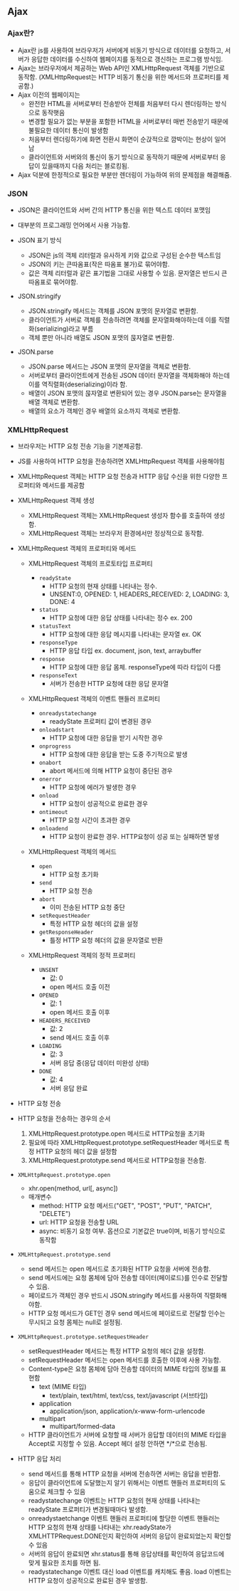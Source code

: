 ## Ajax

### Ajax란?

- Ajax란 js를 사용하여 브라우저가 서버에게 비동기 방식으로 데이터를 요청하고, 서버가 응답한 데이터를 수신하여 웹페이지를 동적으로 갱신하는 프로그램 방식임.
- Ajax는 브라우저에서 제공하는 Web API인 XMLHttpRequest 객체를 기반으로 동작함. (XMLHttpRequest는 HTTP 비동기 통신을 위한 메서드와 프로퍼티를 제공함.)
- Ajax 이전의 웹페이지는
  - 완전한 HTML을 서버로부터 전송받아 전체를 처음부터 다시 렌더링하는 방식으로 동작햇음
  - 변경할 필요가 없는 부분을 포함한 HTML을 서버로부터 매번 전송받기 때문에 불필요한 데이터 통신이 발생함
  - 처음부터 렌더링하기에 화면 전환시 화면이 순갅적으로 깜박이는 현상이 일어남
  - 클라이언트와 서버와의 통신이 동기 방식으로 동작하기 때문에 서버로부터 응답이 있을때까지 다음 처리는 블로킹됨.
- Ajax 덕분에 한정적으로 필요한 부분만 렌더링이 가능하여 위의 문제점을 해결해줌.

### JSON

- JSON은 클라이언트와 서버 간의 HTTP 통신을 위한 텍스트 데이터 포맷임
- 대부분의 프로그래밍 언어에서 사용 가능함.

- JSON 표기 방식

  - JSON은 js의 객체 리터럴과 유사하게 키와 값으로 구성된 순수한 텍스트임
  - JSON의 키는 큰따옴표(작은 따옴표 불가)로 묶어야함.
  - 값은 객체 리터럴과 같은 표기법을 그대로 사용할 수 있음. 문자열은 반드시 큰따옴표로 묶어야함.

- JSON.stringify

  - JSON.stringify 메서드는 객체를 JSON 포맷의 문자열로 변환함.
  - 클라이언트가 서버로 객체를 전송하려면 객체를 문자열화해야하는데 이를 직렬화(serializing)라고 부름
  - 객체 뿐만 아니라 배열도 JSON 포맷의 묹자열로 변환함.

- JSON.parse

  - JSON.parse 메서드는 JSON 포맷의 문자열을 객체로 변환함.
  - 서버로부터 클라이언트에게 전송된 JSON 데이터 문자열을 객체화해야 하는데 이를 역직렬화(deserializing)이라 함.
  - 배열이 JSON 포맷의 묹자열로 변환되어 있는 경우 JSON.parse는 문자열을 배열 객체로 변환함.
  - 배열의 요소가 객체인 경우 배열의 요소까지 객체로 변환함.

### XMLHttpRequest

- 브라우저는 HTTP 요청 전송 기능을 기본제공함.
- JS를 사용하여 HTTP 요청을 전송하려면 XMLHttpRequest 객체를 사용해야힘
- XMLHttpRequest 객체는 HTTP 요청 전송과 HTTP 응답 수신을 위한 다양한 프로퍼티와 메서드를 제공함

- XMLHttpRequest 객체 생성

  - XMLHttpRequest 객체는 XMLHttpRequest 생성자 함수를 호출하여 생성함.
  - XMLHttpRequest 객체는 브라우저 환경에서만 정상적으로 동작함.

- XMLHttpRequest 객체의 프로퍼티와 메서드

  - XMLHttpRequest 객체의 프로토타입 프로퍼티

    - `readyState`
      - HTTP 요청의 현재 상태를 나타내는 정수.
      - UNSENT:0, OPENED: 1, HEADERS_RECEIVED: 2, LOADING: 3, DONE: 4
    - `status`
      - HTTP 요청에 대한 응답 상태를 나타내는 정수 ex. 200
    - `statusText`
      - HTTP 요청에 대한 응답 메시지를 나타내는 문자열 ex. OK
    - `responseType`
      - HTTP 응답 타입 ex. document, json, text, arraybuffer
    - `response`
      - HTTP 요청에 대한 응답 몸체. responseType에 따라 타입이 다름
    - `responseText`
      - 서버가 전송한 HTTP 요청에 대한 응답 문자열

  - XMLHttpRequest 객체의 이벤트 핸들러 프로퍼티

    - `onreadystatechange`
      - readyState 프로퍼티 값이 변경된 경우
    - `onloadstart`
      - HTTP 요청에 대한 응답을 받기 시작한 경우
    - `onprogress`
      - HTTP 요청에 대한 응답을 받는 도중 주기적으로 발생
    - `onabort`
      - abort 메서드에 의해 HTTP 요청이 중단된 경우
    - `onerror`
      - HTTP 요청에 에러가 발생한 경우
    - `onload`
      - HTTP 요청이 성공적으로 완료한 경우
    - `ontimeout`
      - HTTP 요청 시간이 초과한 경우
    - `onloadend`
      - HTTP 요청이 완료한 경우. HTTP요청이 성공 또는 실패하면 발생

  - XMLHttpRequest 객체의 메서드

    - `open`
      - HTTP 요청 초기화
    - `send`
      - HTTP 요청 전송
    - `abort`
      - 이미 전송된 HTTP 요청 중단
    - `setRequestHeader`
      - 특정 HTTP 요청 헤더의 값을 설정
    - `getResponseHeader`
      - 틀정 HTTP 요청 헤더의 값을 문자열로 반환

  - XMLHttpRequest 객체의 정적 프로퍼티

    - `UNSENT`
      - 값: 0
      - open 메서드 호출 이전
    - `OPENED`
      - 값: 1
      - open 메서드 호출 이후
    - `HEADERS_RECEIVED`
      - 값: 2
      - send 메서드 호출 이후
    - `LOADING`
      - 값: 3
      - 서버 응답 중(응답 데이터 미완성 상태)
    - `DONE`
      - 값: 4
      - 서버 응답 완료

- HTTP 요청 전송

- HTTP 요청을 전송하는 경우의 순서

  1. XMLHttpRequest.prototype.open 메서드로 HTTP요청을 초기화
  2. 필요에 따라 XMLHttpRequest.prototype.setRequestHeader 메서드로 특정 HTTP 요청의 헤더 값을 설정함
  3. XMLHttpRequest.prototype.send 메서드로 HTTP요청을 전송함.

- `XMLHttpRequest.prototype.open`

  - xhr.open(method, url[, async])
  - 매개변수
    - method: HTTP 요청 메서드("GET", "POST", "PUT", "PATCH", "DELETE")
    - url: HTTP 요청을 전송할 URL
    - async: 비동기 요청 여부. 옵션으로 기본값은 true이며, 비동기 방식으로 동작함

- `XMLHttpRequest.prototype.send`

  - send 메서드는 open 메서드로 초기화된 HTTP 요청을 서버에 전송함.
  - send 메서드에는 요청 몸체에 담아 전송할 데이터(페이로드)를 인수로 전달할 수 있음.
  - 페이로드가 객체인 경우 반드시 JSON.stringify 메서드를 사용하여 직렬화해야함.
  - HTTP 요청 메서드가 GET인 경우 send 메서드에 페이로드로 전달할 인수는 무시되고 요청 몸체는 null로 설정됨.

- `XMLHttpRequest.prototype.setRequestHeader`

  - setRequestHeader 메서드는 특정 HTTP 요청의 헤더 값을 설정함.
  - setRequestHeader 메서드는 open 메서드를 호출한 이후에 사용 가능함.
  - Content-type은 요청 몸체에 담아 전송할 데이터의 MIME 타입의 정보를 표현함
    - text (MIME 타입)
      - text/plain, text/html, text/css, text/javascript (서브타입)
    - application
      - application/json, application/x-www-form-urlencode
    - multipart
      - multipart/formed-data
  - HTTP 클라이언트가 서버에 요청할 때 서버가 응답할 데이터의 MIME 타입을 Accept로 지정할 수 있음. Accept 헤더 설정 안하면 */*으로 전송됨.

- HTTP 응답 처리

  - send 메서드를 통해 HTTP 요청을 서버에 전송하면 서버는 응답을 반환함.
  - 응답이 클라이언트에 도달했는지 알기 위해서는 이벤트 핸들러 프로퍼티의 도움으로 체크할 수 있음
  - readystatechange 이벤트는 HTTP 요청의 현재 상태를 나타내는 readyState 프로퍼티가 변경될때마다 발생함.
  - onreadystaetchange 이벤트 핸들러 프로퍼티에 할당한 이벤트 핸들러는 HTTP 요청의 현재 상태를 나타내는 xhr.readyState가 XMLHTTPRequest.DONE인지 확인하여 서버의 응답이 완료되었는지 확인할 수 있음
  - 서버의 응답이 완료되면 xhr.status를 통해 응답상태를 확인하여 응답코드에 맞게 필요한 조치를 하면 됨.
  - readystatechange 이벤트 대신 load 이벤트를 캐치해도 좋음. load 이벤트는 HTTP 요청이 성공적으로 완료된 경우 발생함.
